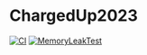 # ChargedUp2023

[![CI](https://github.com/4201VitruvianBots/ChargedUp2023/actions/workflows/main.yml/badge.svg)](https://github.com/4201VitruvianBots/ChargedUp2023/actions/workflows/main.yml) [![MemoryLeakTest](https://github.com/4201VitruvianBots/ChargedUp2023/actions/workflows/memoryleaktest.yml/badge.svg)](https://github.com/4201VitruvianBots/ChargedUp2023/actions/workflows/memoryleaktest.yml)